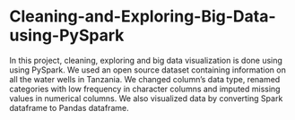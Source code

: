 # Cleaning-and-Exploring-Big-Data-using-PySpark

In this project, cleaning, exploring and big data visualization is done using using PySpark. We used an open source dataset containing information on all the water wells in Tanzania. We changed column’s data type, renamed categories with low frequency in character columns and imputed missing values in numerical columns. We also visualized data by converting Spark dataframe to Pandas dataframe.
